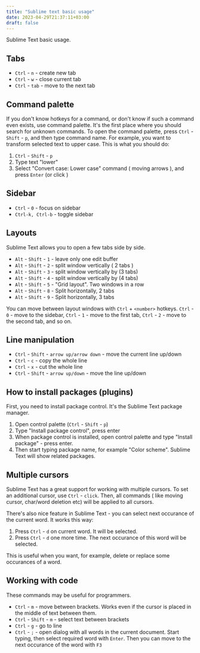 ```yaml
---
title: "Sublime text basic usage"
date: 2023-04-29T21:37:11+03:00
draft: false
---
```


Sublime Text basic usage.

## Tabs

- `Ctrl` - `n` - create new tab
- `Ctrl` - `w` - close current tab
- `Ctrl` - `tab` - move to the next tab

## Command palette

If you don't know hotkeys for a command, or don't know if such
a command even exists, use command palette. It's the first place
where you should search for unknown commands. To open the command
palette, press `Ctrl` - `Shift` - `p`, and then type command
name. For example, you want to transform selected text to upper case.
This is what you should do:

1. `Ctrl` - `Shift` - `p`
2. Type text "lower"
3. Select "Convert case: Lower case" command ( moving arrows ), 
   and press `Enter` (or click )

## Sidebar

- `Ctrl` - `0` - focus on sidebar
- `Ctrl-k, Ctrl-b` - toggle sidebar 

## Layouts

Sublime Text allows you to open a few tabs side by side.

- `Alt` - `Shift` - `1` - leave only one edit buffer
- `Alt` - `Shift` - `2` - split window vertically ( 2 tabs )
- `Alt` - `Shift` - `3` - split window vertically by (3 tabs)
- `Alt` - `Shift` - `4` - split window vertically by (4 tabs)
- `Alt` - `Shift` - `5` - "Grid layout". Two windows in a row
- `Alt` - `Shift` - `8` - Split horizontally, 2 tabs
- `Alt` - `Shift` - `9` - Split horizontally, 3 tabs

You can move between layout windows with `Ctrl` + `<number>` hotkeys.
`Ctrl` - `0` - move to the sidebar, `Ctrl` - `1` - move to the first tab, 
`Ctrl` - `2` - move to the second tab, and so on.

## Line manipulation

- `Ctrl` - `Shift` - `arrow up/arrow down` - move the current line up/down
- `Ctrl` - `c` - copy the whole line
- `Ctrl` - `x` - cut the whole line
- `Ctrl` - `Shift` - `arrow up/down` - move the line up/down

## How to install packages (plugins)

First, you need to install package control. It's the Sublime Text package
manager.

1. Open control palette (`Ctrl` - `Shift` - `p`)
2. Type "Install package control", press enter
3. When package control is installed, open control palette and
   type "Install package" -  press enter.
4. Then start typing package name, for example "Color scheme". Sublime Text
   will show related packages.

## Multiple cursors

Sublime Text has a great support for working with multiple cursors.
To set an additional cursor, use `Ctrl` - `click`. Then, all commands
( like moving cursor, char/word deletion etc) will be applied to all
cursors.

There's also nice feature in Sublime Text - you can select next occurance 
of the current word. It works this way:

1. Press `Ctrl` - `d` on current word. It will be selected.
2. Press `Ctrl` - `d` one more time. The next occurance of this word will be
   selected.

This is useful when you want, for example, delete or replace some occurances
of a word.

## Working with code

These commands may be useful for programmers.

- `Ctrl` - `m` - move between brackets. Works even if the cursor
  is placed in the middle of text between them.
- `Ctrl` - `Shift` - `m` - select text between brackets
- `Ctrl` - `g` - go to line
- `Ctrl` - `;` - open dialog with all words in the current document.
  Start typing, then select required word with `Enter`. Then you can
  move to the next occurance of the word with `F3`